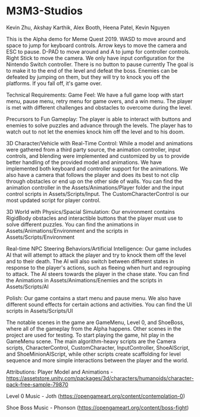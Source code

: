 # M3M3-Studios
Kevin Zhu, Akshay Karthik, Alex Booth, Heena Patel, Kevin Nguyen

This is the Alpha demo for Meme Quest 2019.
WASD to move around and space to jump for keyboard controls. Arrow keys to move the camera and ESC to pause.
D-PAD to move around and A to jump for controller controls. Right Stick to move the camera. We only have input configuration for the Nintendo Switch controller. There is no button to pause currently
The goal is to make it to the end of the level and defeat the boss. Enemies can be defeated by jumping on them, but they will try to knock you off the platforms. If you fall off, it's game over.


Technical Requirements:
Game Feel:
We have a full game loop with start menu, pause menu, retry menu for game overs, and a win menu. The player is met with different challenges and obstacles to overcome during the level.


Precursors to Fun Gameplay:
The player is able to interact with buttons and enemies to solve puzzles and advance through the levels. The player has to watch out to not let the enemies knock him off the level and to his doom.


3D Character/Vehicle with Real-Time Control:
While a model and animations were gathered from a third party source, the animation controller, input controls, and blending were implemented and customized by us to provide better handling of the provided model and animations. We have implemented both keyboard and controller support for the animations.
We also have a camera that follows the player and does its best to not clip through obstacles or end up on the other side of walls.
You can find the animation controller in the Assets/Animations/Player folder and the input control scripts in Assets/Scripts/Input. The CustomCharacterControl is our most updated script for player control.


3D World with Physics/Spacial Simulation:
Our environment contains RigidBody obstacles and interactible buttons that the player must use to solve different puzzles.
You can find the animations in Assets/Animations/Environment and the scripts in Assets/Scripts/Environment


Real-time NPC Steering Behaviors/Artificial Intelligence:
Our game includes AI that will attempt to attack the player and try to knock them off the level and to their death. The AI will also switch between different states in response to the player's actions, such as fleeing when hurt and regrouping to attack. The AI steers towards the player in the chase state.
You can find the Animations in Assets/Animations/Enemies and the scripts in Assets/Scripts/AI

Polish:
Our game contains a start menu and pause menu. We also have different sound effects for certain actions and activities.
You can find the UI scripts in Assets/Scripts/UI

The notable scenes in the game are GameMenu, Level 0, and ShoeBoss, where all of the gameplay from the Alpha happens. Other scenes in the project are used for testing. To start playing the game, hit play in the GameMenu scene. The main algorithm-heavy scripts are the Camera scripts, CharacterControl, CustomCharacter, InputController, ShoeAIScript, and ShoeMinionAIScript, while other scripts create scaffolding for level sequence and more simple interactions between the player and the world.


Attributions:
Player Model and Animations - https://assetstore.unity.com/packages/3d/characters/humanoids/character-pack-free-sample-79870

Level 0 Music - Joth (https://opengameart.org/content/contemplation-0)

Shoe Boss Music - Phonson (https://opengameart.org/content/boss-fight)
